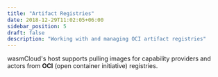 ```yaml
---
title: "Artifact Registries"
date: 2018-12-29T11:02:05+06:00
sidebar_position: 5
draft: false
description: "Working with and managing OCI artifact registries"
---
```


wasmCloud's host supports pulling images for capability providers and actors from **OCI** (open container initiative) registries.
